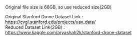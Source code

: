 Original file size is 66GB, so use reduced size(2GB)

Original Stanford Drone Dataset Link : https://cvgl.stanford.edu/projects/uav_data/   
Reduced Dataset Link(2GB) : https://www.kaggle.com/aryashah2k/stanford-drone-dataset   


